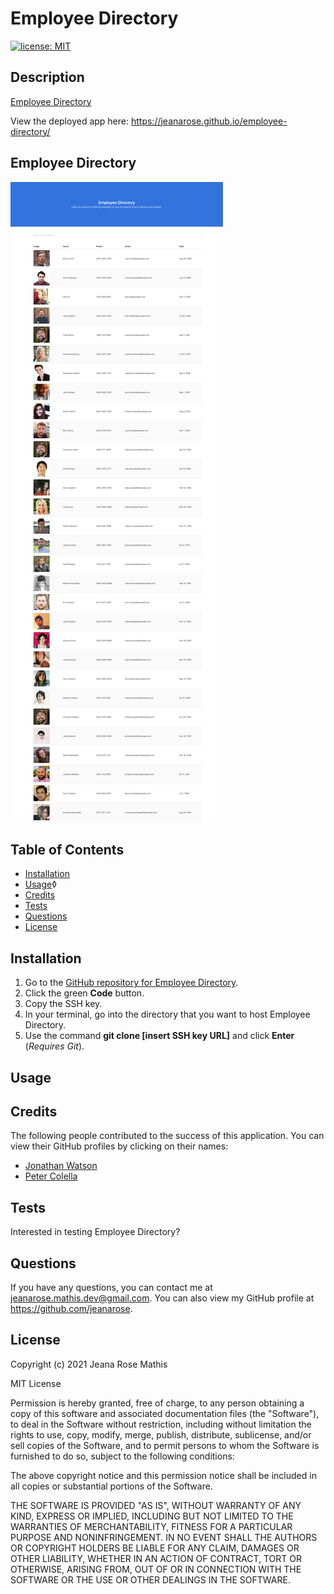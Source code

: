 # Employee Directory
[![license: MIT](https://img.shields.io/badge/License-MIT-yellow.svg)](https://opensource.org/licenses/MIT)
## Description
[Employee Directory](https://jeanarose.github.io/employee-directory/)

View the deployed app here: https://jeanarose.github.io/employee-directory/
## Employee Directory
![Screenshot of Employee Directory application.](images/employee-directory.png)

## Table of Contents
* [Installation](#installation)
* [Usage](#usage)◊
* [Credits](#credits)
* [Tests](#tests)
* [Questions](#questions)
* [License](#license)

## Installation
1. Go to the [GitHub repository for Employee Directory](https://github.com/jeanarose/employee-directory).
2. Click the green **Code** button.
3. Copy the SSH key.
4. In your terminal, go into the directory that you want to host Employee Directory. 
5. Use the command **git clone [insert SSH key URL]** and click **Enter** (*Requires Git*).

## Usage

## Credits
The following people contributed to the success of this application. You can view their GitHub profiles by clicking on their names:
* [Jonathan Watson](https://github.com/jonathanjwatson)
* [Peter Colella](https://github.com/petercolella)

## Tests
Interested in testing Employee Directory?


## Questions
If you have any questions, you can contact me at jeanarose.mathis.dev@gmail.com. 
You can also view my GitHub profile at https://github.com/jeanarose.
## License
Copyright (c) 2021 Jeana Rose Mathis

MIT License
    
Permission is hereby granted, free of charge, to any person obtaining a copy
of this software and associated documentation files (the "Software"), to deal
in the Software without restriction, including without limitation the rights
to use, copy, modify, merge, publish, distribute, sublicense, and/or sell
copies of the Software, and to permit persons to whom the Software is
furnished to do so, subject to the following conditions:
    
The above copyright notice and this permission notice shall be included in all
copies or substantial portions of the Software.
    
THE SOFTWARE IS PROVIDED "AS IS", WITHOUT WARRANTY OF ANY KIND, EXPRESS OR
IMPLIED, INCLUDING BUT NOT LIMITED TO THE WARRANTIES OF MERCHANTABILITY,
FITNESS FOR A PARTICULAR PURPOSE AND NONINFRINGEMENT. IN NO EVENT SHALL THE
AUTHORS OR COPYRIGHT HOLDERS BE LIABLE FOR ANY CLAIM, DAMAGES OR OTHER
LIABILITY, WHETHER IN AN ACTION OF CONTRACT, TORT OR OTHERWISE, ARISING FROM,
OUT OF OR IN CONNECTION WITH THE SOFTWARE OR THE USE OR OTHER DEALINGS IN THE
SOFTWARE. 
  